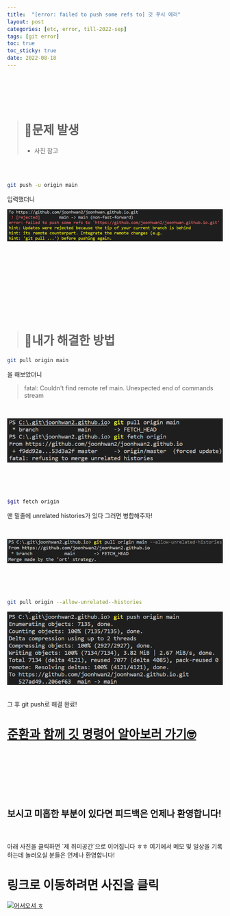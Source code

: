 ```yaml
---
title:  "[error: failed to push some refs to] 깃 푸시 에러"
layout: post
categories: [etc, error, till-2022-sep] 
tags: [git error]
toc: true
toc_sticky: true
date: 2022-08-18
---
```


<br>
<br>
<br>
<br>

> # 🚨문제 발생 &nbsp;
> * 사진 참고

<br>
<br>

```bash
git push -u origin main
```
입력했더니

![Desktop View](/assets/img/git-error/git-push/1.PNG)

<br>
<br>
<br>
<br>
<br>
<br>
<br>
<br>
<br>


> # 🔑내가 해결한 방법 

```bash
git pull origin main
```
을 해보았더니

> fatal: Couldn't find remote ref main.  Unexpected end of commands stream

<br>



![Desktop View](/assets/img/git-error/git-push/4.PNG)

<br>
<br>
<br>

```bash
$git fetch origin
```
맨 밑줄에 unrelated histories가 있다 그러면 병합해주자!

<br>

![Desktop View](/assets/img/git-error/git-push/5.PNG)

<br>
<br>
<br>

```bash
git pull origin --allow-unrelated--histories
```

![Desktop View](/assets/img/git-error/git-push/6.PNG)

<br>
그 후 git push로 해결 완료!

# [준환과 함께 깃 명령어 알아보러 가기🤓](https://joonk2.github.io/posts/git-add/)

<br>
<br>
<br>
<br>
<br>
<br>

## 보시고 미흡한 부분이 있다면 피드백은 언제나 환영합니다!

<br>
<br>
아래 사진을 클릭하면 `제 취미공간`으로 이어집니다 ㅎㅎ 여기에서 메모 및 일상을 기록하는데 놀러오실 분들은 언제나 환영합니다!

<br>

# 링크로 이동하려면 사진을 클릭

[![어서오셔 ㅎ](https://encrypted-tbn0.gstatic.com/images?q=tbn:ANd9GcQk-zPB4TCuWRNJVIF0aWgniDPNJgUTdXmILg&usqp=CAU)](https://discord.gg/zkzk5xtm)
